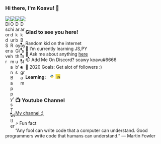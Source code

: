 ### Hi there, I'm Koavu! 👋
<a href="https://discord.gg/gyEkFbb">
  <img align="left" alt="Discord Server" width="16px" src="https://cdn.jsdelivr.net/npm/simple-icons@v3/icons/discord.svg" />
</a>
<a href="https://twitter.com/koavuu">
  <img align="left" alt="Ohidur Rahman Bappy's Twitter" width="16px" src="https://cdn.jsdelivr.net/npm/simple-icons@v3/icons/twitter.svg" />
</a>
 <a href="https://github.com/koavu">
  <img align="left" alt="Darkboy Github's" width="16px" src="https://cdn.jsdelivr.net/npm/simple-icons@v3/icons/github.svg" />
</a>
<a href="https://www.instagram.com/who.koavu/">
  <img align="left" alt="DarkBoy's Instagram" width="16px" src="https://cdn.jsdelivr.net/npm/simple-icons@v3/icons/instagram.svg" />
</a>

<br />

### Glad to see you here!  &nbsp;

 - Random kid on the internet
 - 🌱 I’m currently learning JS,PY
- 💬 Ask me about anything [here](https://discord.gg/gyEkFbb)
- 📫 Add Me On Discord? scawy koavu#6666
- 🥅 2020 Goals: Get alot of followers :)

**Learning:** &nbsp;
<code><img height="15" src="https://raw.githubusercontent.com/github/explore/80688e429a7d4ef2fca1e82350fe8e3517d3494d/topics/python/python.png"></code>
 <code><img height="15" src="https://raw.githubusercontent.com/github/explore/80688e429a7d4ef2fca1e82350fe8e3517d3494d/topics/javascript/javascript.png"></code>
 





<br />


  
### 📺 Youtube Channel
<!-- YOUTUBE:START -->
- [My channel :)](https://www.youtube.com/channel/UCD7_9NXOs_7j9mWOeoRhbcw)
 <!-- YOUTUBE:END -->


  
⚡ Fun fact <br>
“Any fool can write code that a computer can understand. Good programmers write code that humans can understand.” — Martin Fowler

